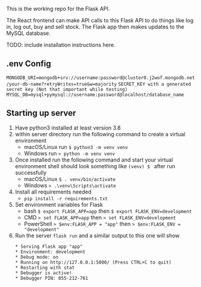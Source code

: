 This is the working repo for the Flask API.

The React frontend can make API calls to this Flask API to do things like log in, log out, buy and sell stock. The Flask app then makes updates to the MySQL database.

TODO: include installation instructions here.

## .env Config

`MONGODB_URI=mongodb+srv://username:password@cluster0.j2wof.mongodb.net/your-db-name?retryWrites=true&w=majority`
`SECRET_KEY with a generated secret key (Not that important while testing)`
`MYSQL_DB=mysql+pymysql://username:password@localhost/database_name`

## Starting up server

1. Have python3 installed at least version 3.8
2. within server directory run the following command to create a virtual environment
   - macOS/Linux run `$ python3 -m venv venv`
   - Windows run `> python -m venv venv`
3. Once installed run the following command and start your virtual environment shell should look something like `(venv) $ ` after run successfully
   - macOS/Linux `$ . venv/bin/activate`
   - Windows `> .\venv\Scripts\activate`
4. Install all requirements needed
   - `pip install -r requirements.txt`
5. Set environment variables for Flask
   - bash `$ export FLASK_APP=app` then `$ export FLASK_ENV=development`
   - CMD `> set FLASK_APP=app` then `> set FLASK_ENV=development`
   - PowerShell `> $env:FLASK_APP = "app"` then `> $env:FLASK_ENV = "development"`
6. Run the server `flask run` and a similar output to this one will show
   ```
   * Serving Flask app "app"
   * Environment: development
   * Debug mode: on
   * Running on http://127.0.0.1:5000/ (Press CTRL+C to quit)
   * Restarting with stat
   * Debugger is active!
   * Debugger PIN: 855-212-761
   ```
